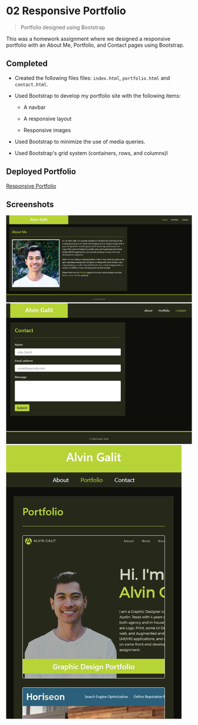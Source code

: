 # 02 Responsive Portfolio
> Portfolio designed using Bootstrap

This was a homework assignment where we designed a responsive portfolio with an About Me, Portfolio, and Contact pages using Bootstrap.
## Completed
* Created the following files files: `index.html`, `portfolio.html` and `contact.html`.
* Used Bootstrap to develop my portfolio site with the following items:

   * A navbar

   * A responsive layout

   * Responsive images
* Used Bootstrap to minimize the use of media queries.
* Used Bootstrap's grid system (containers, rows, and columns)l

## Deployed Portfolio
[Responsive Portfolio](https://aroblesgalit.github.io/02-Responsive-Portfolio/)

## Screenshots
![Screenshot of About page on large-size device](https://github.com/aroblesgalit/02-Responsive-Portfolio/blob/master/Assets/Images/screenshot-large.JPG)
![Screenshot of Portfolio page on medium-size device](https://github.com/aroblesgalit/02-Responsive-Portfolio/blob/master/Assets/Images/screenshot-medium.JPG)
![Screenshot of About page on small-size device](https://github.com/aroblesgalit/02-Responsive-Portfolio/blob/master/Assets/Images/screenshot-small.JPG)
